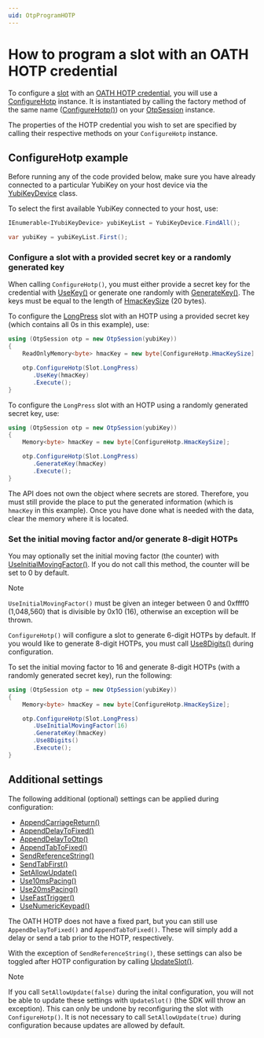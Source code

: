 ```yaml
---
uid: OtpProgramHOTP
---
```


<!-- Copyright 2021 Yubico AB

Licensed under the Apache License, Version 2.0 (the "License");
you may not use this file except in compliance with the License.
You may obtain a copy of the License at

    http://www.apache.org/licenses/LICENSE-2.0

Unless required by applicable law or agreed to in writing, software
distributed under the License is distributed on an "AS IS" BASIS,
WITHOUT WARRANTIES OR CONDITIONS OF ANY KIND, either express or implied.
See the License for the specific language governing permissions and
limitations under the License. -->

# How to program a slot with an OATH HOTP credential

To configure a [slot](xref:OtpSlots) with an [OATH HOTP credential](xref:OtpHotp), you will use a [ConfigureHotp](xref:Yubico.YubiKey.Otp.Operations.ConfigureHotp) instance. It is instantiated by calling the factory method of the same name ([ConfigureHotp()](xref:Yubico.YubiKey.Otp.OtpSession.ConfigureHotp%28Yubico.YubiKey.Otp.Slot%29)) on your [OtpSession](xref:Yubico.YubiKey.Otp.OtpSession) instance.

The properties of the HOTP credential you wish to set are specified by calling their respective methods on your ``ConfigureHotp`` instance. 

## ConfigureHotp example

Before running any of the code provided below, make sure you have already connected to a particular YubiKey on your host device via the [YubiKeyDevice](xref:Yubico.YubiKey.YubiKeyDevice) class. 

To select the first available YubiKey connected to your host, use:

```C#
IEnumerable<IYubiKeyDevice> yubiKeyList = YubiKeyDevice.FindAll();

var yubiKey = yubiKeyList.First();
```

### Configure a slot with a provided secret key or a randomly generated key

When calling ``ConfigureHotp()``, you must either provide a secret key for the credential with [UseKey()](xref:Yubico.YubiKey.Otp.Operations.ConfigureHotp.UseKey%28System.ReadOnlyMemory%7BSystem.Byte%7D%29) or generate one randomly with [GenerateKey()](xref:Yubico.YubiKey.Otp.Operations.ConfigureHotp.GenerateKey%28System.Memory%7BSystem.Byte%7D%29). The keys must be equal to the length of [HmacKeySize](xref:Yubico.YubiKey.Otp.Operations.ConfigureHotp.HmacKeySize) (20 bytes).  

To configure the [LongPress](xref:Yubico.YubiKey.Otp.Slot.LongPress) slot with an HOTP using a provided secret key (which contains all 0s in this example), use:

```C#
using (OtpSession otp = new OtpSession(yubiKey))
{
    ReadOnlyMemory<byte> hmacKey = new byte[ConfigureHotp.HmacKeySize] {0x00, 0x00, 0x00, 0x00, 0x00, 0x00, 0x00, 0x00, 0x00, 0x00, 0x00, 0x00, 0x00, 0x00, 0x00, 0x00, 0x00, 0x00, 0x00, 0x00, };

    otp.ConfigureHotp(Slot.LongPress)
       .UseKey(hmacKey)
       .Execute();
}    
```

To configure the ``LongPress`` slot with an HOTP using a randomly generated secret key, use:

```C#
using (OtpSession otp = new OtpSession(yubiKey))
{
    Memory<byte> hmacKey = new byte[ConfigureHotp.HmacKeySize];

    otp.ConfigureHotp(Slot.LongPress)
       .GenerateKey(hmacKey)
       .Execute();
}
```

The API does not own the object where secrets are stored. Therefore, you must still provide the place to put the generated information (which is ``hmacKey`` in this example). Once you have done what is needed with the data, clear the memory where it is located.

### Set the initial moving factor and/or generate 8-digit HOTPs

You may optionally set the initial moving factor (the counter) with [UseInitialMovingFactor()](xref:Yubico.YubiKey.Otp.Operations.ConfigureHotp.UseInitialMovingFactor%28System.Int32%29). If you do not call this method, the counter will be set to 0 by default. 

> [!NOTE]  
> ``UseInitialMovingFactor()`` must be given an integer between 0 and 0xffff0 (1,048,560) that is divisible by 0x10 (16), otherwise an exception will be thrown. 

``ConfigureHotp()`` will configure a slot to generate 6-digit HOTPs by default. If you would like to generate 8-digit HOTPs, you must call [Use8Digits()](xref:Yubico.YubiKey.Otp.Operations.ConfigureHotp.Use8Digits%28System.Boolean%29) during configuration. 

To set the initial moving factor to 16 and generate 8-digit HOTPs (with a randomly generated secret key), run the following:

```C#
using (OtpSession otp = new OtpSession(yubiKey))
{
    Memory<byte> hmacKey = new byte[ConfigureHotp.HmacKeySize];

    otp.ConfigureHotp(Slot.LongPress)
       .UseInitialMovingFactor(16)
       .GenerateKey(hmacKey)
       .Use8Digits()
       .Execute();
}
```

## Additional settings

The following additional (optional) settings can be applied during configuration:

- [AppendCarriageReturn()](xref:Yubico.YubiKey.Otp.Operations.ConfigureHotp.AppendCarriageReturn%28System.Boolean%29)
- [AppendDelayToFixed()](xref:Yubico.YubiKey.Otp.Operations.ConfigureHotp.AppendDelayToFixed%28System.Boolean%29)
- [AppendDelayToOtp()](xref:Yubico.YubiKey.Otp.Operations.ConfigureHotp.AppendDelayToOtp%28System.Boolean%29)
- [AppendTabToFixed()](xref:Yubico.YubiKey.Otp.Operations.ConfigureHotp.AppendTabToFixed%28System.Boolean%29)
- [SendReferenceString()](xref:Yubico.YubiKey.Otp.Operations.ConfigureHotp.SendReferenceString%28System.Boolean%29)
- [SendTabFirst()](xref:Yubico.YubiKey.Otp.Operations.ConfigureHotp.SendTabFirst%28System.Boolean%29)
- [SetAllowUpdate()](xref:Yubico.YubiKey.Otp.Operations.ConfigureHotp.SetAllowUpdate%28System.Boolean%29)
- [Use10msPacing()](xref:Yubico.YubiKey.Otp.Operations.ConfigureHotp.Use10msPacing%28System.Boolean%29)
- [Use20msPacing()](xref:Yubico.YubiKey.Otp.Operations.ConfigureHotp.Use20msPacing%28System.Boolean%29)
- [UseFastTrigger()](xref:Yubico.YubiKey.Otp.Operations.ConfigureHotp.UseFastTrigger%28System.Boolean%29)
- [UseNumericKeypad()](xref:Yubico.YubiKey.Otp.Operations.ConfigureHotp.UseNumericKeypad%28System.Boolean%29)

The OATH HOTP does not have a fixed part, but you can still use ``AppendDelayToFixed()`` and ``AppendTabToFixed()``. These will simply add a delay or send a tab prior to the HOTP, respectively. 

With the exception of ``SendReferenceString()``, these settings can also be toggled after HOTP configuration by calling [UpdateSlot()](xref:OtpUpdateSlot). 

> [!NOTE] 
> If you call ``SetAllowUpdate(false)`` during the inital configuration, you will not be able to update these settings with ``UpdateSlot()`` (the SDK will throw an exception). This can only be undone by reconfiguring the slot with ``ConfigureHotp()``. It is not necessary to call ``SetAllowUpdate(true)`` during configuration because updates are allowed by default. 
